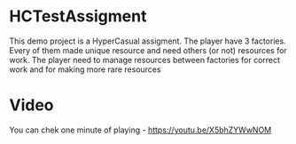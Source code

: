 # HCTestAssigment
This demo project is a HyperCasual assigment. The player have 3 factories. Every of them made unique resource and need others (or not) resources for work.
The player need to manage resources between factories for correct work and for making more rare resources
# Video
You can chek one minute of playing - https://youtu.be/X5bhZYWwNOM
